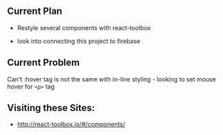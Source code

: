 ## Current Plan

* Restyle several components with react-toolbox

* look into connecting this project to firebase

## Current Problem

Can't :hover tag is not the same with in-line styling - looking to set mouse hover for `<p>` tag

## Visiting these Sites:

* http://react-toolbox.io/#/components/
